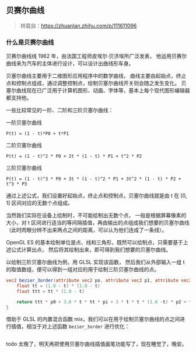 ## 贝赛尔曲线

> 转载自：<https://zhuanlan.zhihu.com/p/111611096>

### 什么是贝赛尔曲线

贝赛尔曲线线 1962 年，由法国工程师皮埃尔·贝济埃所广泛发表，
他运用贝赛尔曲线来为汽车的主体进行设计，可以设计出曲线形车身。

贝塞尔曲线主要用于二维图形应用程序中的数学曲线，
曲线主要由起始点，终止点和控制点组成，通过调整控制点，绘制贝塞尔曲线开关则会随之发生变化。
贝塞尔曲线现在已广泛用于计算机图形、动画、字体等，基本上每个现代图形编辑器都支持他。

一些比较常见的一阶、二阶和三阶贝塞尔曲线：

一阶贝塞尔曲线

```
P(t) = (1 - t)*P0 + t*P1
```

二阶贝塞尔曲线

```
P(t) = (1 - t)^2 * P0 + 2t * (1 - t) * P1 + t^2 * P2
```

三阶贝塞尔曲线

```
P(t) = (1 - t)^3 * P0 + 3t * (1 - t)^2 * P1 + 3t^2 * (1 - t) * P2 + t^3 * P3
```

通过上述公式，我们设置好起始点，终止点和控制点，贝塞尔曲线就是由 t 在 [0, 1] 区间对应的无数个点组成。

当然我们实际在设备上绘制时，不可能绘制出无数个点，
一般是根据屏幕像素的大小，对 t 区间进行适当的等间隔插值，再由输出的点组成我们想要的贝塞尔曲线
（此时肉眼分辨不出来两点之间的距离，可以认为他们连成了一条线）。

OpenGL ES 的基本绘制单位是点、线和三角形，既然可以绘制点，只需要基于上述公式计算出点，
然后将其绘制出来，即可得到我们想要的贝塞尔曲线。

以绘制三阶贝塞尔曲线为例，用 GLSL 实现该函数，
然后我们从外部输入一组 t 的取值数组，便可以得到一组对应的用于绘制三阶贝塞尔曲线的点。

```glsl
vec2 bezier_3order(attribute vec2 po, attribute vec2 p1, attribute vec2 p3, attribute float t) {
    float tt = (1.0 - t) * (1.0 - t)
    float ttt = tt * (1.0 - t)

    return ttt * p0 + 3.0 * t * tt * pi + 3 * t * t * (1.0 -t) * p2 + t * t * t * p3
}
```

借助于 GLSL 的内置混合函数 mix，我们可以在用于绘制贝塞尔曲线的点之间进行插值，相当于对上述函数 `bezier_3order` 进行优化：

```glsl
```

todo 太晚了，明天再把使用贝塞尔曲线插值画笔功能写了，现在睡觉了，晚安。